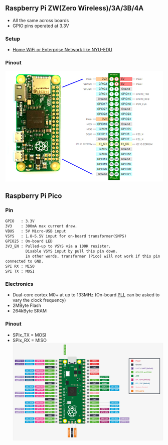 ## Raspberry Pi ZW(Zero Wireless)/3A/3B/4A
* All the same across boards</br>
* GPIO pins operated at 3.3V
### Setup
* [Home WiFi or Enterprise Network like NYU-EDU](ZW_Setup.md)
### Pinout
<img src="Raspberry_Pi_Pinout.png"></img>
## Raspberry Pi Pico
### Pin
```
GPIO   : 3.3V
3V3    : 300mA max current draw.
VBUS   : 5V Micro-USB input
VSYS   : 1.8~5.5V input for on-board transformer(SMPS)
GPIO25 : On-board LED
3V3_EN : Pulled-up to VSYS via a 100K resistor.
         Disable VSYS input by pull this pin down.
         In other words, transformer (Pico) will not work if this pin connected to GND.
SPI RX : MISO
SPI TX : MOSI
```
### Electronics
* Dual-core cortex M0+ at up to 133MHz (On-board [PLL](https://www.embedded.com/demystifying-phase-locked-loops/) can be asked to vary the clock frequency)
* 2MByte Flash
* 264kByte SRAM
### Pinout
* SPIx_TX = MOSI
* SPIx_RX = MISO
<img src="Pico_Pinout.png"></img>
